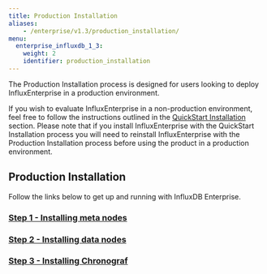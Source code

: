 ```yaml
---
title: Production Installation
aliases:
    - /enterprise/v1.3/production_installation/
menu:
  enterprise_influxdb_1_3:
    weight: 2
    identifier: production_installation
---
```


The Production Installation process is designed for users looking to deploy
InfluxEnterprise in a production environment.

If you wish to evaluate InfluxEnterprise in a non-production
environment, feel free to follow the instructions outlined in the
[QuickStart Installation](/enterprise_influxdb/v1.3/quickstart_installation) section.
Please note that if you install InfluxEnterprise with the QuickStart Installation process you
will need to reinstall InfluxEnterprise with the Production Installation
process before using the product in a production environment.


## Production Installation

Follow the links below to get up and running with InfluxDB Enterprise.

### [Step 1 - Installing meta nodes](/enterprise_influxdb/v1.3/production_installation/meta_node_installation/)
### [Step 2 - Installing data nodes](/enterprise_influxdb/v1.3/production_installation/data_node_installation/)
### [Step 3 - Installing  Chronograf](/enterprise_influxdb/v1.3/production_installation/chrono_install/)
